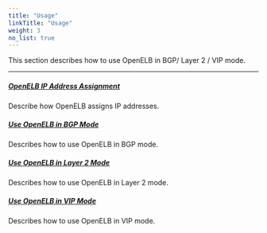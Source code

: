 ```yaml
---
title: "Usage"
linkTitle: "Usage"
weight: 3
no_list: true
---
```


This section describes how to use OpenELB in BGP/ Layer 2 / VIP mode.

---
##### **[OpenELB IP Address Assignment](/docs/getting-started/usage/openelb-ip-address-assignment/)**

Describe how OpenELB assigns IP addresses.

##### **[Use OpenELB in BGP Mode](/docs/getting-started/usage/use-openelb-in-bgp-mode/)**

Describes how to use OpenELB in BGP mode.

##### **[Use OpenELB in Layer 2 Mode](/docs/getting-started/usage/use-openelb-in-layer-2-mode/)**

Describes how to use OpenELB in Layer 2 mode.

##### **[Use OpenELB in VIP Mode ](/docs/getting-started/usage/use-openelb-in-vip-mode/)**

Describes how to use OpenELB in VIP mode.
